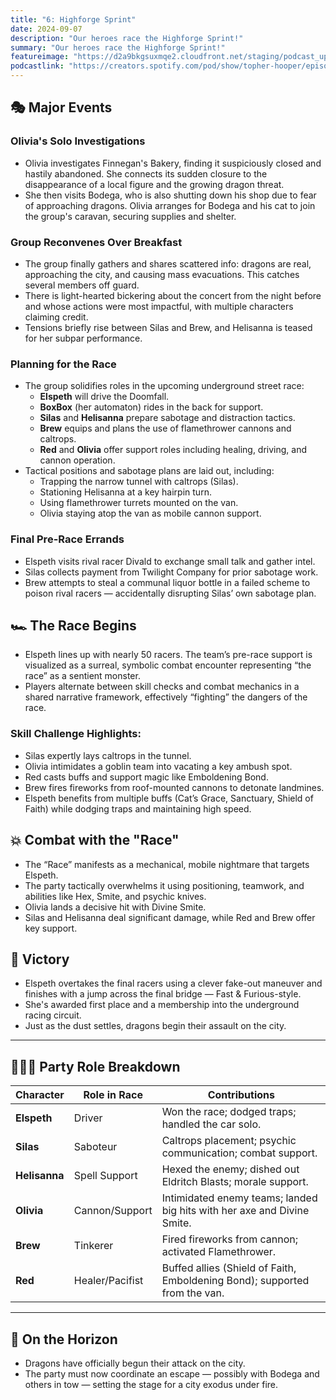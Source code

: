 ```yaml
---
title: "6: Highforge Sprint"
date: 2024-09-07
description: "Our heroes race the Highforge Sprint!"
summary: "Our heroes race the Highforge Sprint!"
featureimage: "https://d2a9bkgsuxmqe2.cloudfront.net/staging/podcast_uploaded_episode400/41448639/41448639-1725735250244-b9d6f23e3a787.jpg"
podcastlink: "https://creators.spotify.com/pod/show/topher-hooper/episodes/C4-E6-Highforge-Sprint-e2o4abn"
---
```

## 🎭 Major Events
### Olivia's Solo Investigations
- Olivia investigates Finnegan's Bakery, finding it suspiciously closed and hastily abandoned. She connects its sudden closure to the disappearance of a local figure and the growing dragon threat.
- She then visits Bodega, who is also shutting down his shop due to fear of approaching dragons. Olivia arranges for Bodega and his cat to join the group's caravan, securing supplies and shelter.
### Group Reconvenes Over Breakfast
- The group finally gathers and shares scattered info: dragons are real, approaching the city, and causing mass evacuations. This catches several members off guard.
- There is light-hearted bickering about the concert from the night before and whose actions were most impactful, with multiple characters claiming credit.
- Tensions briefly rise between Silas and Brew, and Helisanna is teased for her subpar performance.
### Planning for the Race
- The group solidifies roles in the upcoming underground street race:
  - **Elspeth** will drive the Doomfall.
  - **BoxBox** (her automaton) rides in the back for support.
  - **Silas** and **Helisanna** prepare sabotage and distraction tactics.
  - **Brew** equips and plans the use of flamethrower cannons and caltrops.
  - **Red** and **Olivia** offer support roles including healing, driving, and cannon operation.
- Tactical positions and sabotage plans are laid out, including:
  - Trapping the narrow tunnel with caltrops (Silas).
  - Stationing Helisanna at a key hairpin turn.
  - Using flamethrower turrets mounted on the van.
  - Olivia staying atop the van as mobile cannon support.
### Final Pre-Race Errands
- Elspeth visits rival racer Divald to exchange small talk and gather intel.
- Silas collects payment from Twilight Company for prior sabotage work.
- Brew attempts to steal a communal liquor bottle in a failed scheme to poison rival racers — accidentally disrupting Silas’ own sabotage plan.
## 🏎️ The Race Begins
- Elspeth lines up with nearly 50 racers. The team’s pre-race support is visualized as a surreal, symbolic combat encounter representing “the race” as a sentient monster.
- Players alternate between skill checks and combat mechanics in a shared narrative framework, effectively “fighting” the dangers of the race.
### Skill Challenge Highlights:
- Silas expertly lays caltrops in the tunnel.
- Olivia intimidates a goblin team into vacating a key ambush spot.
- Red casts buffs and support magic like Emboldening Bond.
- Brew fires fireworks from roof-mounted cannons to detonate landmines.
- Elspeth benefits from multiple buffs (Cat’s Grace, Sanctuary, Shield of Faith) while dodging traps and maintaining high speed.
## 💥 Combat with the "Race"
- The “Race” manifests as a mechanical, mobile nightmare that targets Elspeth.
- The party tactically overwhelms it using positioning, teamwork, and abilities like Hex, Smite, and psychic knives.
- Olivia lands a decisive hit with Divine Smite.
- Silas and Helisanna deal significant damage, while Red and Brew offer key support.
## 🏁 Victory
- Elspeth overtakes the final racers using a clever fake-out maneuver and finishes with a jump across the final bridge — Fast & Furious-style.
- She's awarded first place and a membership into the underground racing circuit.
- Just as the dust settles, dragons begin their assault on the city.
---
## 🧑‍🤝‍🧑 Party Role Breakdown
| Character         | Role in Race | Contributions |
|------------------|--------------|----------------|
| **Elspeth**       | Driver       | Won the race; dodged traps; handled the car solo. |
| **Silas**         | Saboteur     | Caltrops placement; psychic communication; combat support. |
| **Helisanna**     | Spell Support | Hexed the enemy; dished out Eldritch Blasts; morale support. |
| **Olivia**        | Cannon/Support | Intimidated enemy teams; landed big hits with her axe and Divine Smite. |
| **Brew**          | Tinkerer     | Fired fireworks from cannon; activated Flamethrower. |
| **Red**           | Healer/Pacifist | Buffed allies (Shield of Faith, Emboldening Bond); supported from the van. |
---
## 🐉 On the Horizon
- Dragons have officially begun their attack on the city.
- The party must now coordinate an escape — possibly with Bodega and others in tow — setting the stage for a city exodus under fire.
